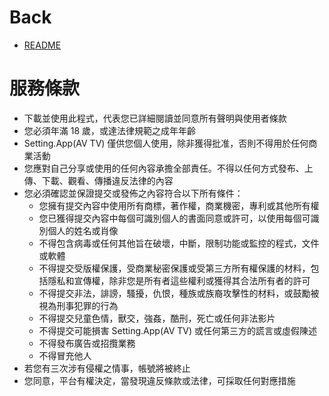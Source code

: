 # Back
* [README](https://github.com/iwantavnow/Setting.App/blob/master/README_zh.md)

# 服務條款
* 下載並使用此程式，代表您已詳細閱讀並同意所有聲明與使用者條款
* 您必須年滿 18 歲，或達法律規範之成年年齡
* Setting.App(AV TV) 僅供您個人使用，除非獲得批准，否則不得用於任何商業活動
* 您應對自己分享或使用的任何內容承擔全部責任。不得以任何方式發布、上傳、下載、觀看、傳播違反法律的內容
* 您必須確認並保證提交或發佈之內容符合以下所有條件：
  * 您擁有提交內容中使用所有商標，著作權，商業機密，專利或其他所有權
  * 您已獲得提交內容中每個可識別個人的書面同意或許可，以使用每個可識別個人的姓名或肖像
  * 不得包含病毒或任何其他旨在破壞，中斷，限制功能或監控的程式，文件或軟體
  * 不得提交受版權保護，受商業秘密保護或受第三方所有權保護的材料，包括隱私和宣傳權，除非您是所有者這些權利或獲得其合法所有者的許可
  * 不得提交非法，誹謗，騷擾，仇恨，種族或族裔攻擊性的材料，或鼓勵被視為刑事犯罪的行為
  * 不得提交兒童色情，獸交，強姦，酷刑，死亡或任何非法影片
  * 不得提交可能損害 Setting.App(AV TV) 或任何第三方的謊言或虛假陳述
  * 不得發布廣告或招攬業務
  * 不得冒充他人
* 若您有三次涉有侵權之情事，帳號將被終止
* 您同意，平台有權決定，當發現違反條款或法律，可採取任何對應措施